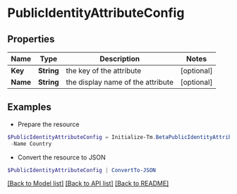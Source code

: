 # PublicIdentityAttributeConfig
## Properties

Name | Type | Description | Notes
------------ | ------------- | ------------- | -------------
**Key** | **String** | the key of the attribute | [optional] 
**Name** | **String** | the display name of the attribute | [optional] 

## Examples

- Prepare the resource
```powershell
$PublicIdentityAttributeConfig = Initialize-Tm.BetaPublicIdentityAttributeConfig  -Key country `
 -Name Country
```

- Convert the resource to JSON
```powershell
$PublicIdentityAttributeConfig | ConvertTo-JSON
```

[[Back to Model list]](../README.md#documentation-for-models) [[Back to API list]](../README.md#documentation-for-api-endpoints) [[Back to README]](../README.md)

